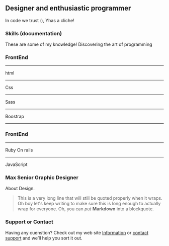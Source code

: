 ## Designer and enthusiastic programmer

In code we trust :), Yhas a cliche!

### Skills (documentation)
These are some of my knowledge!
Discovering the art of programming

### FrontEnd
---

html

---

Css

***

Sass

---

Boostrap

***


### FrontEnd
---

Ruby On rails

---

JavaScript



### Max Senior Graphic Designer

About Design.
> This is a very long line that will still be quoted properly when it wraps. Oh boy let's keep writing to make sure this is long enough to actually wrap for everyone. Oh, you can *put* **Markdown** into a blockquote.

### Support or Contact

Having any cuenstion? Check out my web site [Information](https://help.github.com/categories/github-pages-basics/) or [contact support](https://github.com/contact) and we’ll help you sort it out.
